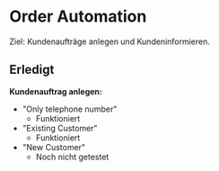 # Order Automation

Ziel: Kundenaufträge anlegen und Kundeninformieren.

## Erledigt

**Kundenauftrag anlegen:**

* "Only telephone number"
  * Funktioniert
* "Existing Customer"
  * Funktioniert
* "New Customer"
  * Noch nicht getestet
